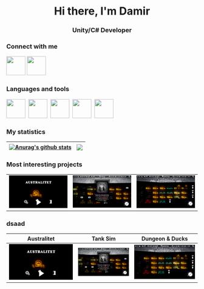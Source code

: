 <div id="header" align = "center">
  <h1>Hi there, I'm Damir</h1>
  <h3>Unity/C# Developer</h3>
</div>

### Connect with me
<p align="left">
<a href="https://t.me/Dumpling_Utka" target="blank"><img height="50" width="50" src="https://cdn.simpleicons.org/telegram/black/white"/></a>
<a href="https://vk.com/dumpl1ng_utka" target="blank"><img height="50" width="50" src="https://cdn.simpleicons.org/vk/black/white"/></a>
  
### Languages and tools
  <img height="50" width="50" src="https://cdn.simpleicons.org/unity/black/white"/>&nbsp;
  <img height="50" width="50" src="https://cdn.simpleicons.org/csharp/black/white"/>&nbsp;
  <img height="50" width="50" src="https://cdn.simpleicons.org/blender/black/white"/>&nbsp;
  <img height="50" width="50" src="https://cdn.simpleicons.org/adobephotoshop/black/white"/>&nbsp;
  <img height="50" width="50" src="https://cdn.simpleicons.org/visualstudio/black/white"/>&nbsp;
  
### My statistics

| <a href="https://github.com/anuraghazra/github-readme-stats"><img align="center" src="https://github-readme-stats.vercel.app/api?username=Dumpl1ngUtka&show_icons=true&theme=gotham" alt="Anurag's github stats" height="200"/></a> | <a href="https://github.com/anuraghazra/github-readme-stats"><img align="center" src="https://github-readme-stats.vercel.app/api/top-langs/?username=Dumpl1ngUtka&layout=compact&theme=gotham" height="200"/></a> |
| ------------- | ------------- |

### Most interesting projects

<table id= "Profile" align="center">
    <tr>
      <td object-fit="fill" align="center" valign="top" width="33%"><a href="https://github.com/Limofeus/Australitet" target="blank"><img src="https://github.com/Dumpl1ngUtka/Dumpl1ngUtka/blob/main/image/Australitet/0.png?raw=true"/></a></td>
      <td align="center" valign="top" width="33%"><a href="https://github.com/Limofeus/Australitet" target="blank"><img href="https://github.com/Limofeus/Australitet" src="https://github.com/Dumpl1ngUtka/Dumpl1ngUtka/blob/main/image/Australitet/1.png?raw=true"/></a></td>
      <td align="center" valign="top" width="33%"><a href="https://github.com/Limofeus/Australitet" target="blank"><img href="https://github.com/Limofeus/Australitet" src="https://github.com/Dumpl1ngUtka/Dumpl1ngUtka/blob/main/image/Australitet/2.png?raw=true"/></a></td>
    </tr>
</table>

### dsaad 

<div align="center">
  
  | Australitet | Tank Sim | Dungeon & Ducks |
  | :-: | :-: | :-: |
  |<a width="33%"><img href="https://github.com/Limofeus/Australitet" src="https://github.com/Dumpl1ngUtka/Dumpl1ngUtka/blob/main/image/Australitet/0.png?raw=true"/></a>|<a width="33%"><img href="https://github.com/Limofeus/Australitet" src="https://github.com/Dumpl1ngUtka/Dumpl1ngUtka/blob/main/image/Australitet/1.png?raw=true"/></a>|<a width="33%"><img href="https://github.com/Limofeus/Australitet" src="https://github.com/Dumpl1ngUtka/Dumpl1ngUtka/blob/main/image/Australitet/2.png?raw=true"/></a>|

</div>

